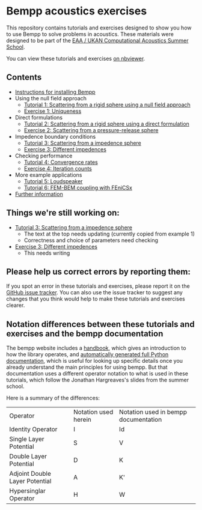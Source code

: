 # Bempp acoustics exercises

This repository contains tutorials and exercises designed to show you how to use Bempp to solve problems in acoustics.
These materials were designed to be part of the [EAA / UKAN Computational Acoustics Summer School](https://acoustics.ac.uk/events/4468/).

You can view these tutorials and exercises [on nbviewer](https://nbviewer.jupyter.org/github/mscroggs/bempp-acoustic-tutorials/blob/main/README.ipynb).

## Contents
- [Instructions for installing Bempp](tutorials/0_install.ipynb)
- Using the null field approach
  - [Tutorial 1: Scattering from a rigid sphere using a null field approach](tutorials/1_sphere_scatterer_null_field.ipynb)
  - [Exercise 1: Uniqueness](exercises/1_uniqueness.ipynb)
- Direct formulations
  - [Tutorial 2: Scattering from a rigid sphere using a direct formulation](tutorials/2_sphere_scatterer_direct.ipynb)
  - [Exercise 2: Scattering from a pressure-release sphere](exercises/2_sphere_scatterer.ipynb)
- Impedence boundary conditions
  - [Tutorial 3: Scattering from a impedence sphere](tutorials/3_impedence_scattering.ipynb)
  - [Exercise 3: Different impedences](exercises/3_impedences.ipynb)
- Checking performance
  - [Tutorial 4: Convergence rates](tutorials/4_convergence.ipynb)
  - [Exercise 4: Iteration counts](exercises/4_iterations.ipynb)
- More example applications
  - [Tutorial 5: Loudspeaker](tutorials/5_loudspeaker.ipynb)
  - [Tutorial 6: FEM-BEM coupling with FEniCSx](tutorials/6_fenicsx.ipynb)
- [Further information](tutorials/7_more.ipynb)

## Things we're still working on:
- [Tutorial 3: Scattering from a impedence sphere](tutorials/3_impedence_scattering.ipynb)
  - The text at the top needs updating (currently copied from example 1)
  - Correctness and choice of parameters need checking
- [Exercise 3: Different impedences](exercises/3_impedences.ipynb)
  - This needs writing

## Please help us correct errors by reporting them:
If you spot an error in these tutorials and exercises, please report it
on the [GitHub issue tracker](https://github.com/mscroggs/bempp-acoustic-tutorials/issues).
You can also use the issue tracker to suggest any changes that you think would help
to make these tutorials and exercises clearer.

## Notation differences between these tutorials and exercises and the bempp documentation
The bempp website includes a [handbook](https://bempp.com/handbook/index.html), which gives an introduction to how the library operates, and [automatically generated full Python documentation](https://bempp-cl.readthedocs.io/en/latest/), which is useful for looking up specific details once you already understand the main principles for using bempp. But that documentation uses a different operator notation to what is used in these tutorials, which follow the Jonathan Hargreaves's slides from the summer school.

Here is a summary of the differences:
<table>
  <tr>
    <td>Operator</td>
    <td>Notation used herein</td>
    <td>Notation used in bempp documentation</td>
  </tr>
  <tr>
    <td>Identity Operator</td>
    <td>I</td>
    <td>Id</td>
  </tr>
  <tr>
    <td>Single Layer Potential</td>
    <td>S</td>
    <td>V</td>
  </tr>
  <tr>
    <td>Double Layer Potential</td>
    <td>D</td>
    <td>K</td>
  </tr>
  <tr>
    <td>Adjoint Double Layer Potential</td>
    <td>A</td>
    <td>K'</td>
  </tr>
  <tr>
    <td>Hypersinglar Operator</td>
    <td>H</td>
    <td>W</td>
  </tr>
</table>
